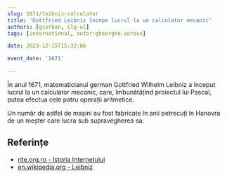 ```yaml
---
slug: 1671/leibniz-calculator
title: 'Gottfried Leibniz începe lucrul la un calculator mecanic'
authors: [gserban, ilg-ul]
tags: [international, autor:gheorghe.serban]

date: 2023-12-15T15:32:06

event_date: '1671'

---
```


În anul 1671, matematicianul german Gottfried Wilhelm Leibniz a început lucrul
la un calculator mecanic, care, îmbunătățind proiectul lui Pascal, putea
efectua cele patru operații aritmetice.

<!-- truncate -->

Un număr de astfel de mașini au fost fabricate în anii petrecuți în
Hanovra de un meșter care lucra sub supravegherea sa.

## Referințe

- [rite.org.ro - Istoria Internetului](https://rite.org.ro/istoria-internetului/)
- [en.wikipedia.org - Leibniz](https://en.wikipedia.org/wiki/Gottfried_Wilhelm_Leibniz)
